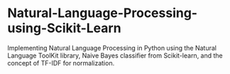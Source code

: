 # Natural-Language-Processing-using-Scikit-Learn
Implementing Natural Language Processing in Python using the Natural Language ToolKit library, Naive Bayes classifier from Scikit-learn, and the concept of TF-IDF for normalization.
